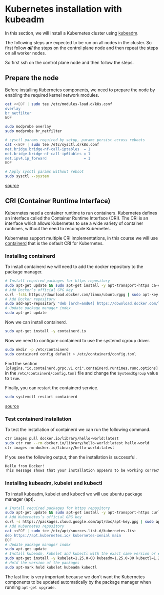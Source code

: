 # Kubernetes installation with kubeadm

In this section, we will install a Kubernetes cluster using [kubeadm](https://kubernetes.io/docs/reference/setup-tools/kubeadm/kubeadm/).

The following steps are expected to be run on all nodes in the cluster. So first follow ***all*** the steps on the control plane node and then repeat the steps on all worker nodes.

So first ssh on the control plane node and then follow the steps.

## Prepare the node

Before installing Kubernetes components, we need to prepare the node by enabling the required kernel network modules.

```bash
cat <<EOF | sudo tee /etc/modules-load.d/k8s.conf
overlay
br_netfilter
EOF

sudo modprobe overlay
sudo modprobe br_netfilter

# sysctl params required by setup, params persist across reboots
cat <<EOF | sudo tee /etc/sysctl.d/k8s.conf
net.bridge.bridge-nf-call-iptables  = 1
net.bridge.bridge-nf-call-ip6tables = 1
net.ipv4.ip_forward                 = 1
EOF

# Apply sysctl params without reboot
sudo sysctl --system
```

[source](https://kubernetes.io/docs/setup/production-environment/container-runtimes/#install-and-configure-prerequisites)

## CRI (Container Runtime Interface)

Kubernetes need a container runtime to run containers. Kubernetes defines an interface called the Container Runtime Interface (CRI). The CRI is an interface which allows Kubernetes to use a wide variety of container runtimes, without the need to recompile Kubernetes.

Kubernetes support multiple CRI implementations, in this course we will use [containerd](https://containerd.io/) that is the default CRI for Kubernetes.

### Installing containerd

To install containerd we will need to add the docker repository to the package manager.

```bash
# Install required packages for https repository
sudo apt-get update && sudo apt-get install -y apt-transport-https ca-certificates curl
# Add Docker’s official GPG key
curl -fsSL https://download.docker.com/linux/ubuntu/gpg | sudo apt-key add -
# Add Docker repository
sudo add-apt-repository "deb [arch=amd64] https://download.docker.com/linux/ubuntu $(lsb_release -cs) stable"
# Update package manager index
sudo apt-get update
```

Now we can install containerd.

```bash
sudo apt-get install -y containerd.io
```

Now we need to configure containerd to use the systemd cgroup driver.

```bash
sudo mkdir -p /etc/containerd
sudo containerd config default > /etc/containerd/config.toml
```

Find the section `[plugins."io.containerd.grpc.v1.cri".containerd.runtimes.runc.options]` in the `/etc/containerd/config.toml` file and change the `SystemdCgroup` value to `true`.

Finally, you can restart the containerd service.

```bash
sudo systemctl restart containerd
```

[source](https://docs.docker.com/engine/install/ubuntu/)

### Test containerd installation

To test the installation of containerd we can run the following command.

```bash
ctr images pull docker.io/library/hello-world:latest
sudo ctr run --rm docker.io/library/hello-world:latest hello-world
ctr images rm docker.io/library/hello-world:latest
```

If you see the following output, then the installation is successful.

```bash
Hello from Docker!
This message shows that your installation appears to be working correctly.
```

### Installing kubeadm, kubelet and kubectl

To install kubeadm, kubelet and kubectl we will use ubuntu package manager (apt).

```bash
# Install required packages for https repository
sudo apt-get update && sudo apt-get install -y apt-transport-https curl
# Add Kubernetes’s official GPG key
curl -s https://packages.cloud.google.com/apt/doc/apt-key.gpg | sudo apt-key add -
# Add Kubernetes repository
cat <<EOF | sudo tee /etc/apt/sources.list.d/kubernetes.list
deb https://apt.kubernetes.io/ kubernetes-xenial main
EOF
# Update package manager index
sudo apt-get update
# Install kubeadm, kubelet and kubectl with the exact same version or else components could be incompatible
sudo apt-get install -y kubelet=1.25.0-00 kubeadm=1.25.0-00 kubectl=1.25.0-00
# Hold the version of the packages
sudo apt-mark hold kubelet kubeadm kubectl
```

The last line is very important because we don't want the Kubernetes components to be updated automatically by the package manager when running `apt-get upgrade`.
